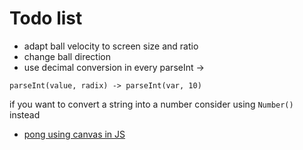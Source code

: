 # Todo list

- adapt ball velocity to screen size and ratio
- change ball direction
- use decimal conversion in every parseInt -> 

`parseInt(value, radix) -> parseInt(var, 10)`

if you want to convert a string into a number consider using `Number()` instead

- [pong using canvas in JS](https://youtu.be/_jDHryV20y8)
